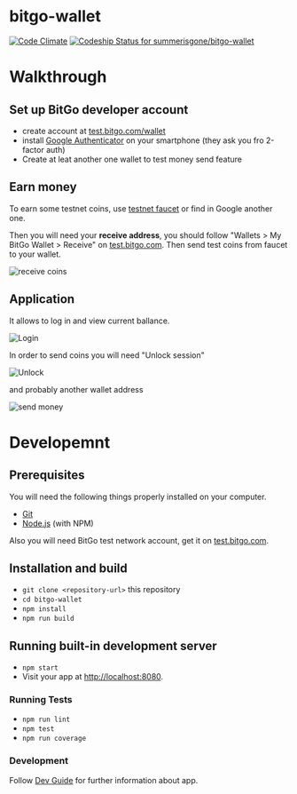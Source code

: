 # bitgo-wallet

[![Code Climate](https://lima.codeclimate.com/github/summerisgone/bitgo-wallet/badges/gpa.svg)](https://lima.codeclimate.com/github/summerisgone/bitgo-wallet)
[ ![Codeship Status for summerisgone/bitgo-wallet](https://app.codeship.com/projects/0b2ecf50-e7ed-0134-482d-6afd4ced9a7c/status?branch=master)](https://app.codeship.com/projects/207282)

# Walkthrough


## Set up BitGo developer account

- create account at [test.bitgo.com/wallet](https://test.bitgo.com/wallet)
- install [Google Authenticator](https://support.google.com/accounts/answer/1066447) on your smartphone (they ask you fro 2-factor auth)
- Create at leat another one wallet to test money send feature

## Earn money

To earn some testnet coins, use [testnet faucet](http://tpfaucet.appspot.com/) or find in Google another one.

Then you will need your **receive address**, you should follow "Wallets > My BitGo Wallet > Receive" on [test.bitgo.com](https://test.bitgo.com/enterprise/personal/wallets). 
Then send test coins from faucet to your wallet.

![receive coins](http://i.imgur.com/7F5YA4D.gif)


## Application

It allows to log in and view current ballance.

![Login](http://i.imgur.com/0tJw8pS.gif)

In order to send coins you will need "Unlock session"

![Unlock](http://i.imgur.com/wiEr75Q.gif)

and probably another wallet address

![send money](http://i.imgur.com/pj2qPJp.gif)

# Developemnt

## Prerequisites

You will need the following things properly installed on your computer.

* [Git](https://git-scm.com/)
* [Node.js](https://nodejs.org/) (with NPM)

Also you will need BitGo test network account, get it on [test.bitgo.com](http://test.bitgo.com/).

## Installation and build

* `git clone <repository-url>` this repository
* `cd bitgo-wallet`
* `npm install`
* `npm run build`

## Running built-in development server

* `npm start`
* Visit your app at [http://localhost:8080](http://localhost:8080).

### Running Tests

* `npm run lint`
* `npm test`
* `npm run coverage`

### Development

Follow [Dev Guide](docs/devguide.md) for further information about app.
